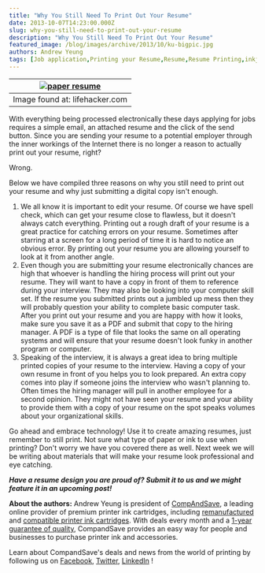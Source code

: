 ```yaml
---
title: "Why You Still Need To Print Out Your Resume"
date: 2013-10-07T14:23:00.000Z
slug: why-you-still-need-to-print-out-your-resume
description: "Why You Still Need To Print Out Your Resume"
featured_image: /blog/images/archive/2013/10/ku-bigpic.jpg
authors: Andrew Yeung
tags: [Job application,Printing your Resume,Resume,Resume Printing,inkjet printer,printing,Jobs]
---
```


| [![paper resume](/blog/images/ku-bigpic.jpg)](/blog/images/ku-bigpic.jpg) |
| -------------------------------------------------------- |
| Image found at: lifehacker.com                           |

With everything being processed electronically these days applying for jobs requires a simple email, an attached resume and the click of the send button. Since you are sending your resume to a potential employer through the inner workings of the Internet there is no longer a reason to actually print out your resume, right?

Wrong.

Below we have compiled three reasons on why you still need to print out your resume and why just submitting a digital copy isn't enough.

1. We all know it is important to edit your resume. Of course we have spell check, which can get your resume close to flawless, but it doesn't always catch everything. Printing out a rough draft of your resume is a great practice for catching errors on your resume. Sometimes after starring at a screen for a long period of time it is hard to notice an obvious error. By printing out your resume you are allowing yourself to look at it from another angle.
2. Even though you are submitting your resume electronically chances are high that whoever is handling the hiring process will print out your resume. They will want to have a copy in front of them to reference during your interview. They may also be looking into your computer skill set. If the resume you submitted prints out a jumbled up mess then they will probably question your ability to complete basic computer task. After you print out your resume and you are happy with how it looks, make sure you save it as a PDF and submit that copy to the hiring manager. A PDF is a type of file that looks the same on all operating systems and will ensure that your resume doesn't look funky in another program or computer.
3. Speaking of the interview, it is always a great idea to bring multiple printed copies of your resume to the interview. Having a copy of your own resume in front of you helps you to look prepared. An extra copy comes into play if someone joins the interview who wasn't planning to. Often times the hiring manager will pull in another employee for a second opinion. They might not have seen your resume and your ability to provide them with a copy of your resume on the spot speaks volumes about your organizational skills.

Go ahead and embrace technology! Use it to create amazing resumes, just remember to still print. Not sure what type of paper or ink to use when printing? Don't worry we have you covered there as well. Next week we will be writing about materials that will make your resume look professional and eye catching.

**_Have a resume design you are proud of? Submit it to us and we might feature it in an upcoming post!_**

**About the authors:** Andrew Yeung is president of [CompAndSave](https://www.compandsave.com/), a leading online provider of premium printer ink cartridges, including [remanufactured](https://www.compandsave.com/help) and [compatible printer ink cartridges](https://www.compandsave.com/help). With deals every month and a [1-year guarantee of quality](https://www.compandsave.com/help), CompandSave provides an easy way for people and businesses to purchase printer ink and accessories.

Learn about CompandSave's deals and news from the world of printing by following us on [Facebook](https://www.facebook.com/compandsave.ink), [Twitter](https://twitter.com/compandsave), [LinkedIn](https://www.linkedin.com) !